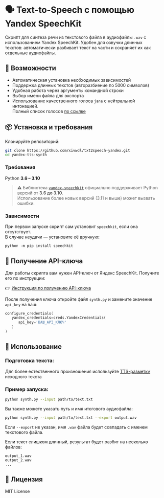 # 🗣️ Text-to-Speech с помощью Yandex SpeechKit

Скрипт для синтеза речи из текстового файла в аудиофайлы `.wav` с использованием Yandex SpeechKit. Удобен для озвучки длинных текстов: автоматически разбивает текст на части и сохраняет их как отдельные аудиофайлы.

## 🚀 Возможности

- Автоматическая установка необходимых зависимостей
- Поддержка длинных текстов (авторазбиение по 5000 символов)
- Удобная работа через аргументы командной строки
- Выбор имени файла для экспорта
- Использование качественного голоса `jane` с нейтральной интонацией.<br> Полный список голосов [по ссылке](https://yandex.cloud/ru/docs/speechkit/tts/voices) 


## 📦 Установка и требования

Клонируйте репозиторий:

```bash
git clone https://github.com/xivwdl/txt2speech-yandex.git
cd yandex-tts-synth
```

### Требования

Python **3.6 – 3.10**  
  > ⚠️ Библиотека [`yandex-speechkit`](https://pypi.org/project/speechkit/) официально поддерживает Python версий от **3.6 до 3.10**.  
  Использование более новых версий (3.11 и выше) может вызвать ошибки.

### Зависимости

При первом запуске скрипт сам установит `speechkit`, если она отсутствует.<br>
В случае неудачи — установите её вручную:

```python
python -m pip install speechkit
```


## 🔐 Получение API-ключа

Для работы скрипта вам нужен API-ключ от Яндекс SpeechKit. Получите его по инструкции:

👉 [Инструкция по получению API-ключа](https://yandex.cloud/ru/docs/speechkit/concepts/auth#service-account_1)

После получения ключа откройте файл `synth.py` и замените значение `api_key` на ваш:

```python
configure_credentials(
   yandex_credentials=creds.YandexCredentials(
      api_key='ВАШ_API_КЛЮЧ'
   )
)
```


## 🧪 Использование

### Подготовка текста:
Для более естественного произношения используйте [TTS-разметку](https://yandex.cloud/ru/docs/speechkit/tts/markup/tts-markup) исходного текста

### Пример запуска:

```bash
python synth.py --input path/to/text.txt
```

Вы также можете указать путь и имя итогового аудиофайла:

```bash
python synth.py --input path/to/text.txt --export output.wav
```

Если `--export` не указан, имя `.wav` файла будет совпадать с именем текстового файла.

Если текст слишком длинный, результат будет разбит на несколько файлов:

```
output_1.wav
output_2.wav
...
```

## 📄 Лицензия
MIT License
